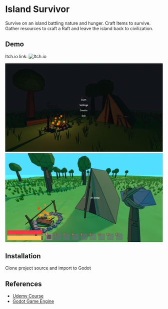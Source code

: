 
# Island Survivor



Survive on an island battling nature and hunger. Craft Items to survive. Gather resources to craft a Raft and leave the island back to civilization.




## Demo

Itch.io link: 
![Itch.io](https://gevonstria.itch.io/isla)

![MainMenu Screenshot](https://raw.githubusercontent.com/gevonstria/island_survivor/master/screenshots/main_menu.PNG)
![InGame001 Screenshot](https://raw.githubusercontent.com/gevonstria/island_survivor/master/screenshots/game_001.PNG)


## Installation

Clone project source and import to Godot
	
## References

 - [Udemy Course](https://www.udemy.com/share/10aJCW3@qEgFUlSn0496gvxt1WGvPNeySixMdVsBmRJNdy72clT1yRbm4kInQqDzapqsp3ab/)
 - [Godot Game Engine](https://godotengine.org/)


